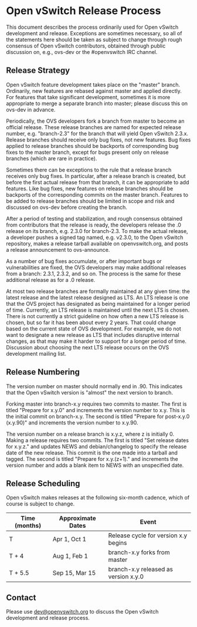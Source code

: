 Open vSwitch Release Process
============================

This document describes the process ordinarily used for Open vSwitch
development and release.  Exceptions are sometimes necessary, so all
of the statements here should be taken as subject to change through
rough consensus of Open vSwitch contributors, obtained through public
discussion on, e.g., ovs-dev or the #openvswitch IRC channel.

Release Strategy
----------------

Open vSwitch feature development takes place on the "master" branch.
Ordinarily, new features are rebased against master and applied
directly.  For features that take significant development, sometimes
it is more appropriate to merge a separate branch into master; please
discuss this on ovs-dev in advance.

Periodically, the OVS developers fork a branch from master to become
an official release.  These release branches are named for expected
release number, e.g. "branch-2.3" for the branch that will yield Open
vSwitch 2.3.x.  Release branches should receive only bug fixes, not
new features.  Bug fixes applied to release branches should be
backports of corresponding bug fixes to the master branch, except for
bugs present only on release branches (which are rare in practice).

Sometimes there can be exceptions to the rule that a release branch
receives only bug fixes.  In particular, after a release branch is
created, but before the first actual release from that branch, it can
be appropriate to add features.  Like bug fixes, new features on
release branches should be backports of the corresponding commits on
the master branch.  Features to be added to release branches should be
limited in scope and risk and discussed on ovs-dev before creating the
branch.

After a period of testing and stabilization, and rough consensus
obtained from contributors that the release is ready, the developers
release the .0 release on its branch, e.g. 2.3.0 for branch-2.3.  To
make the actual release, a developer pushes a signed tag named,
e.g. v2.3.0, to the Open vSwitch repository, makes a release tarball
available on openvswitch.org, and posts a release announcement to
ovs-announce.

As a number of bug fixes accumulate, or after important bugs or
vulnerabilities are fixed, the OVS developers may make additional
releases from a branch: 2.3.1, 2.3.2, and so on.  The process is the
same for these additional release as for a .0 release.

At most two release branches are formally maintained at any given
time: the latest release and the latest release designed as LTS.  An
LTS release is one that the OVS project has designated as being
maintained for a longer period of time.  Currently, an LTS release is
maintained until the next LTS is chosen.  There is not currently a
strict guideline on how often a new LTS release is chosen, but so far
it has been about every 2 years.  That could change based on the
current state of OVS development.  For example, we do not want to
designate a new release as LTS that includes disruptive internal
changes, as that may make it harder to support for a longer period of
time.  Discussion about choosing the next LTS release occurs on the
OVS development mailing list.

Release Numbering
-----------------

The version number on master should normally end in .90.  This
indicates that the Open vSwitch version is "almost" the next version
to branch.

Forking master into branch-x.y requires two commits to master.  The
first is titled "Prepare for x.y.0" and increments the version number
to x.y.  This is the initial commit on branch-x.y.  The second is
titled "Prepare for post-x.y.0 (x.y.90)" and increments the version
number to x.y.90.

The version number on a release branch is x.y.z, where z is initially
0.  Making a release requires two commits.  The first is titled "Set
release dates for x.y.z." and updates NEWS and debian/changelog to
specify the release date of the new release.  This commit is the one
made into a tarball and tagged.  The second is titled "Prepare for
x.y.(z+1)." and increments the version number and adds a blank item to
NEWS with an unspecified date.

Release Scheduling
------------------

Open vSwitch makes releases at the following six-month cadence, which
of course is subject to change.

| Time (months) | Approximate Dates | Event                                |
|---------------|-------------------|--------------------------------------|
| T             | Apr 1, Oct 1      | Release cycle for version x.y begins |
| T + 4         | Aug 1, Feb 1      | branch-x.y forks from master         |
| T + 5.5       | Sep 15, Mar 15    | branch-x.y released as version x.y.0 |

Contact
-------

Please use dev@openvswitch.org to discuss the Open vSwitch development
and release process.
